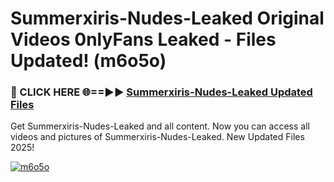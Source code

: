 # Summerxiris-Nudes-Leaked Original Videos 0nlyFans Leaked - Files Updated! (m6o5o)

<h3>🔴 CLICK HERE 🌐==►► <a href="https://tinyurl.com/yc6ubb5a" rel="nofollow">Summerxiris-Nudes-Leaked Updated Files</a></h3>

Get Summerxiris-Nudes-Leaked and all content. Now you can access all videos and pictures of Summerxiris-Nudes-Leaked. New Updated Files 2025!

[![m6o5o](https://i.imgur.com/7eu0CRL.gif)](https://tinyurl.com/yc6ubb5a)
